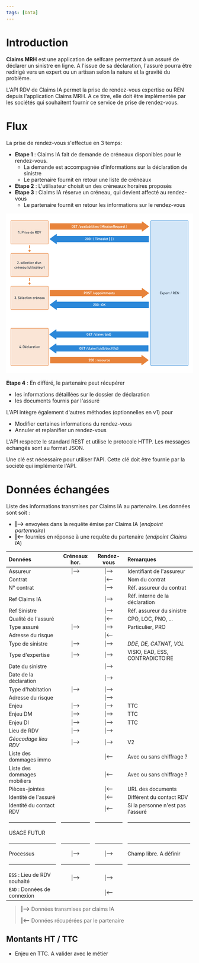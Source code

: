 ```yaml
---
tags: [Data]
---
```


# Introduction

**Claims MRH** est une application de selfcare permettant à un assuré de déclarer un sinistre en ligne.
A l'issue de sa déclaration, l'assuré pourra être redirigé vers un expert ou un artisan selon la nature et la gravité du problème.

L'API RDV de Claims IA permet la prise de rendez-vous expertise ou REN depuis l'application Claims MRH. A ce titre, elle doit être implémentée par les sociétés qui souhaitent fournir ce service de prise de rendez-vous.

# Flux

La prise de rendez-vous s'effectue en 3 temps:

-   **Etape 1** : Claims IA fait de demande de créneaux disponibles pour le rendez-vous.
    -   La demande est accompagnée d'informations sur la déclaration de sinistre
    -   Le partenaire fournit en retour une liste de créneaux
-   **Etape 2** : L'utilisateur choisit un des créneaux horaires proposés
-   **Etape 3** : Claims IA réserve un créneau, qui devient affecté au rendez-vous
    -   Le partenaire fournit en retour les informations sur le rendez-vous

![Flux normal](../../assets/images/flux2.png "Flux normal")

**Etape 4** : En différé, le partenaire peut récupérer

-   les informations détaillées sur le dossier de déclaration
-   les documents fournis par l'assuré

L'API intègre également d'autres méthodes (optionnelles en v1) pour

-   Modifier certaines informations du rendez-vous
-   Annuler et replanifier un rendez-vous

L'API respecte le standard REST et utilise le protocole HTTP. Les messages échangés sont au format JSON.

Une clé est nécessaire pour utiliser l'API. Cette clé doit être fournie par la société qui implémente l'API.

# Données échangées

Liste des informations transmises par Claims IA au partenaire.
Les données sont soit :

-   **\|––>** envoyées dans la requête émise par Claims IA (_endpoint partennaire_)
-   **\|&lt;––** fournies en réponse à une requête du partenaire (_endpoint Claims IA_)

| Données                      | Créneaux hor. | Rendez-vous | Remarques                         |
| :--------------------------- | :-----------: | :---------: | :-------------------------------- |
| Assureur                     |     \|––>     |    \|––>    | Identifiant de l'assureur         |
| Contrat                      |               |   \|&lt;––  | Nom du contrat                    |
| N° contrat                   |               |    \|––>    | Réf. assureur du contrat          |
| Ref Claims IA                |               |    \|––>    | Réf. interne de la déclaration    |
| Ref Sinistre                 |               |    \|––>    | Réf. assureur du sinistre         |
| Qualité de l'assuré          |               |   \|&lt;––  | CPO, LOC, PNO, ...                |
| Type assuré                  |     \|-->     |    \|-->    | Particulier, PRO                  |
| Adresse du risque            |               |   \|&lt;––  |                                   |
| Type de sinistre             |     \|––>     |    \|––>    | _DDE, DE, CATNAT, VOL_            |
| Type d'expertise             |     \|––>     |    \|––>    | VISIO, EAD, ESS, CONTRADICTOIRE   |
| Date du sinistre             |               |    \|––>    |                                   |
| Date de la déclaration       |               |    \|––>    |                                   |
| Type d'habitation            |     \|––>     |    \|––>    |                                   |
| Adresse du risque            |               |    \|––>    |                                   |
| Enjeu                        |     \|––>     |    \|––>    | TTC                               |
| Enjeu DM                     |     \|––>     |    \|––>    | TTC                               |
| Enjeu DI                     |     \|––>     |    \|––>    | TTC                               |
| Lieu de RDV                  |     \|––>     |    \|––>    |                                   |
| _Géocodage lieu RDV_         |     \|––>     |    \|––>    | V2                                |
| Liste des dommages immo      |               |   \|&lt;––  | Avec ou sans chiffrage ?          |
| Liste des dommages mobiliers |               |   \|&lt;––  | Avec ou sans chiffrage ?          |
| Pièces-jointes               |               |   \|&lt;––  | URL des documents                 |
| Identité de l'assuré         |               |   \|&lt;––  | Différent du contact RDV          |
| Identité du contact RDV      |               |   \|&lt;––  | Si la personne n'est pas l'assuré |
| <hr>                         |      <hr>     |     <hr>    | <hr>                              |
| USAGE FUTUR                  |               |             |                                   |
| <hr>                         |      <hr>     |     <hr>    | <hr>                              |
| Processus                    |     \|––>     |    \|––>    | Champ libre. A définir            |
| <hr>                         |      <hr>     |     <hr>    | <hr>                              |
| `ESS` : Lieu de RDV souhaité |     \|––>     |    \|––>    |                                   |
| `EAD` : Données de connexion |               |   \|&lt;––  |                                   |

> **\|––>** Données transmises par claims IA
>
> **\|&lt;––** Données récupérées par le partenaire

## Montants HT / TTC

-   Enjeu en TTC. A valider avec le métier
